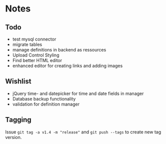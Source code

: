 # Notes

## Todo

* test mysql connector
* migrate tables
* manage definitions in backend as ressources
* Upload Control Styling
* Find better HTML editor
* enhanced editor for creating links and adding images

## Wishlist

* jQuery time- and datepicker for time and date fields in manager
* Database backup functionality
* validation for definition manager

## Tagging

Issue `git tag -a v1.4 -m "release"` and `git push --tags` to create new tag version.